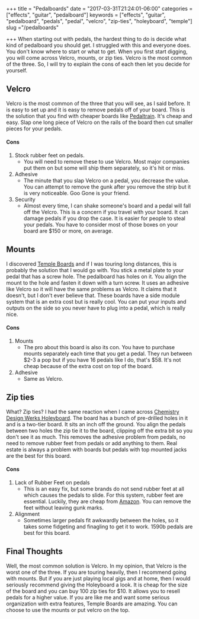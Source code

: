 +++
title = "Pedalboards"
date = "2017-03-31T21:24:01-06:00"
categories = ["effects", "guitar", "pedalboard"]
keywords = ["effects", "guitar", "pedalboard", "pedals", "pedal", "velcro", "zip-ties", "holeyboard", "temple"]
slug ="/pedalboards"

+++
When starting out with pedals, the hardest thing to do is decide what kind of pedalboard you should get.
I struggled with this and everyone does. You don't know where to start or what to get. When you first start digging,
you will come across Velcro, mounts, or zip ties. Velcro is the most common of the three. So, I will try to explain the
cons of each then let you decide for yourself.

## Velcro

Velcro is the most common of the three that you will see, as I said before. It is easy to set up and it is easy to
remove pedals off of your board. This is the solution that you find with cheaper boards like
[Pedaltrain](http://arg.wtf/2npbXzN). It's cheap and easy. Slap one long piece of Velcro on the rails of the board
then cut smaller pieces for your pedals.

#### Cons

1. Stock rubber feet on pedals.
	* You will need to remove these to use Velcro. Most major companies put them on but some will ship them separately,
	so it's hit or miss.
2. Adhesive
	* The minute that you slap Velcro on a pedal, you decrease the value. You can attempt to remove the gunk after
	you remove the strip but it is very noticeable. Goo Gone is your friend.
3. Security
	* Almost every time, I can shake someone's board and a pedal will fall off the Velcro. This is a concern
	if you travel with your board. It can damage pedals if you drop the case. It is easier for people to steal
	your pedals. You have to consider most of those boxes on your board are $150 or more, on average.

## Mounts

I discovered [Temple Boards](http://arg.wtf/2npdh5S) and if I was touring long distances, this is probably the
solution that I would go with. You stick a metal plate to your pedal that has a screw hole. The pedalboard has
holes on it. You align the mount to the hole and fasten it down with a turn screw. It uses an adhesive like Velcro
so it will have the same problems as Velcro. It claims that it doesn't, but I don't ever believe that. These
boards have a side module system that is an extra cost but is really cool. You can put your inputs and outputs
on the side so you never have to plug into a pedal, which is really nice.

#### Cons

1. Mounts
	* The pro about this board is also its con. You have to purchase mounts separately each time that you get a pedal.
	They run between $2-3 a pop but if you have 16 pedals like I do, that's $58. It's not cheap because of the extra
	cost on top of the board.
2. Adhesive
	* Same as Velcro.

## Zip ties

What? Zip ties? I had the same reaction when I came across [Chemistry Design Werks Holeyboard](http://arg.wtf/2noX4h7).
The board has a bunch of pre-drilled holes in it and is a two-tier board. It sits an inch off the ground. You align
the pedals between two holes the zip tie it to the board, clipping off the extra bit so you don't see it as much.
This removes the adhesive problem from pedals, no need to remove rubber feet from pedals or add anything to them.
Real estate is always a problem with boards but pedals with top mounted jacks are the best for this board.

#### Cons

1. Lack of Rubber Feet on pedals
	* This is an easy fix, but some brands do not send rubber feet at all which causes the pedals to slide.
	For this system, rubber feet are essential. Luckily, they are cheap from [Amazon](http://arg.wtf/2mESC1q).
	You can remove the feet without leaving gunk marks.
2. Alignment
	* Sometimes larger pedals fit awkwardly between the holes, so it takes some fidgeting and finagling to get it to
	work. 1590b pedals are best for this board.

## Final Thoughts

Well, the most common solution is Velcro. In my opinion, that Velcro is the worst one of the three. If you are
touring heavily, then I recommend going with mounts. But if you are just playing local gigs and at home,
then I would seriously recommend giving the Holeyboard a look. It is cheap for the size of the board and
you can buy 100 zip ties for $10. It allows you to resell pedals for a higher value. If you are like me and
want some serious organization with extra features, Temple Boards are amazing. You can choose to use the mounts
or put velcro on the top.

